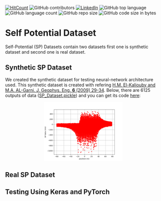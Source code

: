 [![HitCount](http://hits.dwyl.com/ezygeo-ai/self-potential-dataset.svg)](http://hits.dwyl.com/ezygeo-ai/self-potential-dataset)
![GitHub contributors](https://img.shields.io/github/contributors/ezygeo-ai/self-potential-dataset)
[![LinkedIn](https://img.shields.io/badge/-LinkedIn-black.svg?style=flat&logo=linkedin&colorB=555)](https://www.linkedin.com/company/28696953)
![GitHub top language](https://img.shields.io/github/languages/top/ezygeo-ai/Self-Potential-Dataset)
![GitHub language count](https://img.shields.io/github/languages/count/ezygeo-ai/Self-Potential-Dataset)
![GitHub repo size](https://img.shields.io/github/repo-size/ezygeo-ai/Self-Potential-Dataset)
![GitHub code size in bytes](https://img.shields.io/github/languages/code-size/ezygeo-ai/Self-Potential-Dataset)

# Self Potential Dataset
Self-Potential (SP) Datasets contain two datasets first one is synthetic dataset and second one is real dataset.

## Synthetic SP Dataset
We created the synthetic dataset for testing neural-network architecture used. This synthetic dataset is created with refering [H.M. El-Kaliouby and M.A. AL-Garni. J. Geophys. Eng. **6** (2009) 29-34](https://academic.oup.com/jge/article/6/1/29/5127394). Below, there are 6125 outputs of data ([SP_Dataset.pickle](https://github.com/ezygeo-ai/Self-Potential-Dataset/blob/master/SP_Dataset.pickle)) and you can get its code [here](https://github.com/ezygeo-ai/Self-Potential-Dataset/blob/master/make_dataset.py):

<p align="center"> 
  <img src="https://github.com/ezygeo-ai/Self-Potential-Dataset/blob/master/SP_datasets.png" width="50%" href="https://ezygeo.com/2019/10/28/self-potential-datasets/">
</p>

## Real SP Dataset

## Testing Using Keras and PyTorch
